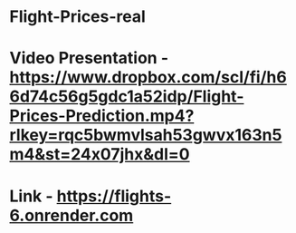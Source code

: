 # Flight-Prices-real

# Video Presentation - https://www.dropbox.com/scl/fi/h66d74c56g5gdc1a52idp/Flight-Prices-Prediction.mp4?rlkey=rqc5bwmvlsah53gwvx163n5m4&st=24x07jhx&dl=0

# Link - https://flights-6.onrender.com
